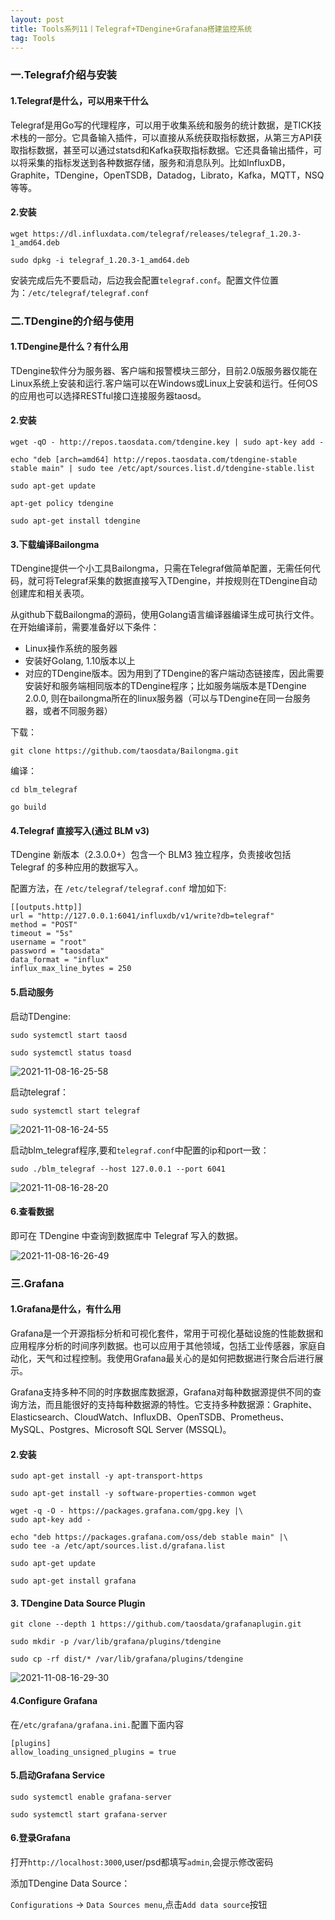 ```yaml
---
layout: post
title: Tools系列11丨Telegraf+TDengine+Grafana搭建监控系统
tag: Tools
---
```


### 一.Telegraf介绍与安装

#### 1.Telegraf是什么，可以用来干什么

Telegraf是用Go写的代理程序，可以用于收集系统和服务的统计数据，是TICK技术栈的一部分。它具备输入插件，可以直接从系统获取指标数据，从第三方API获取指标数据，甚至可以通过statsd和Kafka获取指标数据。它还具备输出插件，可以将采集的指标发送到各种数据存储，服务和消息队列。比如InfluxDB，Graphite，TDengine，OpenTSDB，Datadog，Librato，Kafka，MQTT，NSQ等等。

#### 2.安装

    wget https://dl.influxdata.com/telegraf/releases/telegraf_1.20.3-1_amd64.deb

    sudo dpkg -i telegraf_1.20.3-1_amd64.deb

安装完成后先不要启动，后边我会配置`telegraf.conf`。配置文件位置为：`/etc/telegraf/telegraf.conf`

###  二.TDengine的介绍与使用

#### 1.TDengine是什么？有什么用

TDengine软件分为服务器、客户端和报警模块三部分，目前2.0版服务器仅能在Linux系统上安装和运行.客户端可以在Windows或Linux上安装和运行。任何OS的应用也可以选择RESTful接口连接服务器taosd。

#### 2.安装

    wget -qO - http://repos.taosdata.com/tdengine.key | sudo apt-key add -

    echo "deb [arch=amd64] http://repos.taosdata.com/tdengine-stable stable main" | sudo tee /etc/apt/sources.list.d/tdengine-stable.list

    sudo apt-get update

    apt-get policy tdengine

    sudo apt-get install tdengine

#### 3.下载编译Bailongma

TDengine提供一个小工具Bailongma，只需在Telegraf做简单配置，无需任何代码，就可将Telegraf采集的数据直接写入TDengine，并按规则在TDengine自动创建库和相关表项。

从github下载Bailongma的源码，使用Golang语言编译器编译生成可执行文件。在开始编译前，需要准备好以下条件：

- Linux操作系统的服务器
- 安装好Golang, 1.10版本以上
- 对应的TDengine版本。因为用到了TDengine的客户端动态链接库，因此需要安装好和服务端相同版本的TDengine程序；比如服务端版本是TDengine 2.0.0, 则在bailongma所在的linux服务器（可以与TDengine在同一台服务器，或者不同服务器）

下载：

    git clone https://github.com/taosdata/Bailongma.git

编译：

    cd blm_telegraf

    go build


#### 4.Telegraf 直接写入(通过 BLM v3)

TDengine 新版本（2.3.0.0+）包含一个 BLM3 独立程序，负责接收包括 Telegraf 的多种应用的数据写入。

配置方法，在 `/etc/telegraf/telegraf.conf` 增加如下:

    [[outputs.http]]
    url = "http://127.0.0.1:6041/influxdb/v1/write?db=telegraf"
    method = "POST"
    timeout = "5s"
    username = "root"
    password = "taosdata"
    data_format = "influx"
    influx_max_line_bytes = 250

#### 5.启动服务

启动TDengine:

    sudo systemctl start taosd

    sudo systemctl status toasd

![2021-11-08-16-25-58](https://cdn.jsdelivr.net/gh/luckykang/picture_bed/blogs_images/2021-11-08-16-25-58.png)

启动telegraf：

    sudo systemctl start telegraf

![2021-11-08-16-24-55](https://cdn.jsdelivr.net/gh/luckykang/picture_bed/blogs_images/2021-11-08-16-24-55.png)

启动blm_telegraf程序,要和`telegraf.conf`中配置的ip和port一致：

    sudo ./blm_telegraf --host 127.0.0.1 --port 6041

![2021-11-08-16-28-20](https://cdn.jsdelivr.net/gh/luckykang/picture_bed/blogs_images/2021-11-08-16-28-20.png)



#### 6.查看数据

即可在 TDengine 中查询到数据库中 Telegraf 写入的数据。

![2021-11-08-16-26-49](https://cdn.jsdelivr.net/gh/luckykang/picture_bed/blogs_images/2021-11-08-16-26-49.png)


### 三.Grafana

#### 1.Grafana是什么，有什么用

Grafana是一个开源指标分析和可视化套件，常用于可视化基础设施的性能数据和应用程序分析的时间序列数据。也可以应用于其他领域，包括工业传感器，家庭自动化，天气和过程控制。我使用Grafana最关心的是如何把数据进行聚合后进行展示。

Grafana支持多种不同的时序数据库数据源，Grafana对每种数据源提供不同的查询方法，而且能很好的支持每种数据源的特性。它支持多种数据源：Graphite、Elasticsearch、CloudWatch、InfluxDB、OpenTSDB、Prometheus、MySQL、Postgres、Microsoft SQL Server (MSSQL)。

#### 2.安装

    sudo apt-get install -y apt-transport-https

    sudo apt-get install -y software-properties-common wget

    wget -q -O - https://packages.grafana.com/gpg.key |\
    sudo apt-key add -
    
    echo "deb https://packages.grafana.com/oss/deb stable main" |\
    sudo tee -a /etc/apt/sources.list.d/grafana.list

    sudo apt-get update

    sudo apt-get install grafana

#### 3. TDengine Data Source Plugin

    git clone --depth 1 https://github.com/taosdata/grafanaplugin.git

    sudo mkdir -p /var/lib/grafana/plugins/tdengine

    sudo cp -rf dist/* /var/lib/grafana/plugins/tdengine

![2021-11-08-16-29-30](https://cdn.jsdelivr.net/gh/luckykang/picture_bed/blogs_images/2021-11-08-16-29-30.png)

#### 4.Configure Grafana

在`/etc/grafana/grafana.ini.`配置下面内容

    [plugins]
    allow_loading_unsigned_plugins = true

#### 5.启动Grafana Service

    sudo systemctl enable grafana-server

    sudo systemctl start grafana-server

#### 6.登录Grafana

打开`http://localhost:3000`,user/psd都填写`admin`,会提示修改密码

添加TDengine Data Source：

`Configurations` -> `Data Sources menu`,点击`Add data source`按钮

